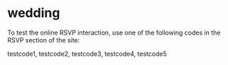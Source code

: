 # wedding

To test the online RSVP interaction, use one of the following codes in the RSVP section of the site:

testcode1, testcode2, testcode3, testcode4, testcode5
